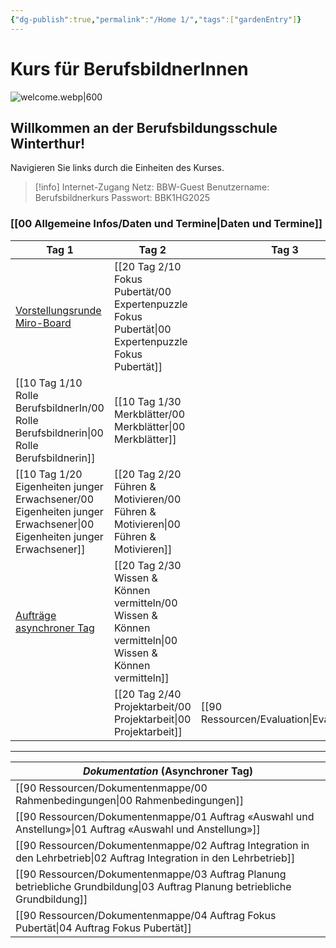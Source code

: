 ```yaml
---
{"dg-publish":true,"permalink":"/Home 1/","tags":["gardenEntry"]}
---
```


# Kurs für BerufsbildnerInnen
![welcome.webp|600](/img/user/welcome.webp)
## Willkommen an der Berufsbildungsschule Winterthur!

Navigieren Sie links durch die Einheiten des Kurses. 

>[!info] Internet-Zugang
>Netz: BBW-Guest
>Benutzername: Berufsbildnerkurs
>Passwort: BBK1HG2025
### [[00 Allgemeine Infos/Daten und Termine\|Daten und Termine]]

| **Tag 1**                                                                                                                | **Tag 2**                            | **Tag 3**      |
| ------------------------------------------------------------------------------------------------------------------------ | ------------------------------------ | -------------- |
| [Vorstellungsrunde Miro-Board](https://miro.com/app/board/uXjVLKN6QrM=/?moveToWidget=3458764612507846797&cot=14)         | [[20 Tag 2/10 Fokus Pubertät/00 Expertenpuzzle Fokus Pubertät\|00 Expertenpuzzle Fokus Pubertät]] |                |
| [[10 Tag 1/10 Rolle BerufsbildnerIn/00 Rolle Berufsbildnerin\|00 Rolle Berufsbildnerin]]                                                                                             | [[10 Tag 1/30 Merkblätter/00 Merkblätter\|00 Merkblätter]]                   |                |
| [[10 Tag 1/20 Eigenheiten junger Erwachsener/00 Eigenheiten junger Erwachsener\|00 Eigenheiten junger Erwachsener]]                                                                                    | [[20 Tag 2/20 Führen & Motivieren/00 Führen & Motivieren\|00 Führen & Motivieren]]           |                |
| [Aufträge asynchroner Tag](https://berufsbildnerkurs.vercel.app/90%20Ressourcen/Dokumentenmappe/00%20Rahmenbedingungen/) | [[20 Tag 2/30 Wissen & Können vermitteln/00 Wissen & Können vermitteln\|00 Wissen & Können vermitteln]]    |                |
|                                                                                                                          | [[20 Tag 2/40 Projektarbeit/00 Projektarbeit\|00 Projektarbeit]]                 | [[90 Ressourcen/Evaluation\|Evaluation]] |

---

| *Dokumentation* (Asynchroner Tag)                |
| ------------------------------------------------ |
| [[90 Ressourcen/Dokumentenmappe/00 Rahmenbedingungen\|00 Rahmenbedingungen]]                         |
| [[90 Ressourcen/Dokumentenmappe/01 Auftrag «Auswahl und Anstellung»\|01 Auftrag «Auswahl und Anstellung»]]          |
| [[90 Ressourcen/Dokumentenmappe/02 Auftrag Integration in den Lehrbetrieb\|02 Auftrag Integration in den Lehrbetrieb]]    |
| [[90 Ressourcen/Dokumentenmappe/03 Auftrag Planung betriebliche Grundbildung\|03 Auftrag Planung betriebliche Grundbildung]] |
| [[90 Ressourcen/Dokumentenmappe/04 Auftrag Fokus Pubertät\|04 Auftrag Fokus Pubertät]]                    |
